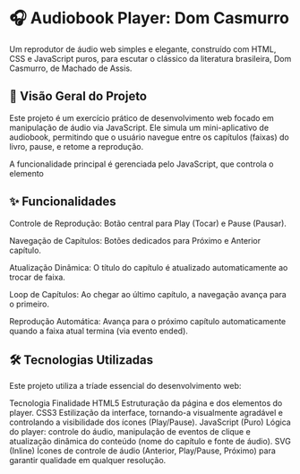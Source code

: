 # 🎧 Audiobook Player: Dom Casmurro
Um reprodutor de áudio web simples e elegante, construído com HTML, CSS e JavaScript puros, para escutar o clássico da literatura brasileira, Dom Casmurro, de Machado de Assis.

## 🌟 Visão Geral do Projeto
Este projeto é um exercício prático de desenvolvimento web focado em manipulação de áudio via JavaScript. Ele simula um mini-aplicativo de audiobook, permitindo que o usuário navegue entre os capítulos (faixas) do livro, pause, e retome a reprodução.

A funcionalidade principal é gerenciada pelo JavaScript, que controla o elemento <audio>, troca a fonte do áudio e atualiza a interface (nome do capítulo). O design é responsivo e moderno, focado em uma experiência limpa de escuta.

## ✨ Funcionalidades
Controle de Reprodução: Botão central para Play (Tocar) e Pause (Pausar).

Navegação de Capítulos: Botões dedicados para Próximo e Anterior capítulo.

Atualização Dinâmica: O título do capítulo é atualizado automaticamente ao trocar de faixa.

Loop de Capítulos: Ao chegar ao último capítulo, a navegação avança para o primeiro.

Reprodução Automática: Avança para o próximo capítulo automaticamente quando a faixa atual termina (via evento ended).

## 🛠️ Tecnologias Utilizadas
Este projeto utiliza a tríade essencial do desenvolvimento web:

Tecnologia	Finalidade
HTML5	Estruturação da página e dos elementos do player.
CSS3	Estilização da interface, tornando-a visualmente agradável e controlando a visibilidade dos ícones (Play/Pause).
JavaScript (Puro)	Lógica do player: controle do áudio, manipulação de eventos de clique e atualização dinâmica do conteúdo (nome do capítulo e fonte de áudio).
SVG (Inline)	Ícones de controle de áudio (Anterior, Play/Pause, Próximo) para garantir qualidade em qualquer resolução.

